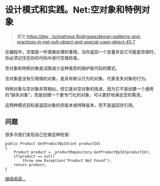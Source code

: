 # 设计模式和实践。Net:空对象和特例对象

> 原文:[https://dev . to/matheus Rodrigues/design-patterns-and-practices-in-net-null-object-and-special-case-object-41i 7](https://dev.to/matheusrodrigues/design-patterns-and-practices-in-net-null-object-and-special-case-object-41i7)

在编程中，空值是一件很难处理的事情，当你返回一个变量并且它可能是空值时，你必须记住在你的代码中进行空值检查。

空对象和特例对象是试图减少这种类型的锅炉板代码的模式。

空对象是没有引用值的对象，是具有默认行为的对象。代表丢失对象的行为。

特例对象与空对象非常相似，但它是对空对象的改进，因为它不是创建一个通用的“缺失对象”，而是创建一个更专门化的对象，可以更好地满足您的需求。

这两种模式目标是返回对象的空版本或特殊版本，而不是返回空引用。

## [](#problem)**问题**

很多次我们发现自己在做这种检查:

```
public Product GetProductById(int productId)
{
    Product product = _productRepository.GetProductById(productId);
    if(product == null)
        throw new Exception("Product Not Found");
    return product;
} 
```

[继续阅读...](https://www.matheus.ro/2017/09/25/design-patterns-practices-net-null-object-special-case-object/)